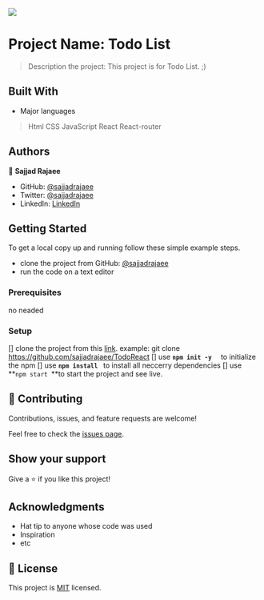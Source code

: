 ![](https://img.shields.io/badge/Microverse-blueviolet)

# Project Name: Todo List

> Description the project: This project is for Todo List. ;)


## Built With

- Major languages
> Html
> CSS
> JavaScript
> React
> React-router


## Authors

👤 **Sajjad Rajaee**

- GitHub: [@sajjadrajaee](https://github.com/sajjadrajaee)
- Twitter: [@sajjadrajaee](https://twitter.com/sajjadrajaee)
- LinkedIn: [LinkedIn](https://linkedin.com/in/sajjadrajaee)

## Getting Started

To get a local copy up and running follow these simple example steps.
- clone the project from GitHub: [@sajjadrajaee](https://github.com/sajjadrajaee/TodoReact)
- run the code on a text editor

### Prerequisites

no neaded 

### Setup

[] clone the project from this [link](https://github.com/sajjadrajaee/TodoReact).
   example: git clone https://github.com/sajjadrajaee/TodoReact
[] use **``npm init -y  ``** to initialize the npm
[] use **``npm install ``** to install all neccerry dependencies
[] use **``npm start ``**to start the project and see live.


## 🤝 Contributing

Contributions, issues, and feature requests are welcome!

Feel free to check the [issues page](../../issues/).

## Show your support

Give a ⭐️ if you like this project!

## Acknowledgments

- Hat tip to anyone whose code was used
- Inspiration
- etc

## 📝 License

This project is [MIT](./MIT.md) licensed.
